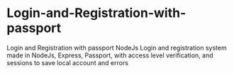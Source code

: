 # Login-and-Registration-with-passport
Login and Registration with passport NodeJs
Login and registration system made in NodeJs, Express, Passport, with access level verification, and sessions to save local account and errors
